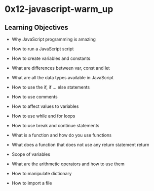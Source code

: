 # 0x12-javascript-warm_up
## Learning Objectives
- Why JavaScript programming is amazing
+ How to run a JavaScript script
* How to create variables and constants
- What are differences between var, const and let
+ What are all the data types available in JavaScript
* How to use the if, if ... else statements
+ How to use comments
- How to affect values to variables
* How to use while and for loops
+ How to use break and continue statements
- What is a function and how do you use functions
* What does a function that does not use any return statement return
+ Scope of variables
- What are the arithmetic operators and how to use them
* How to manipulate dictionary
+ How to import a file
